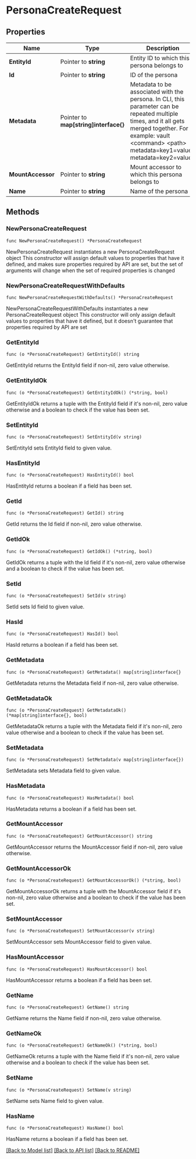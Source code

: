 # PersonaCreateRequest


## Properties

Name | Type | Description | Notes
------------ | ------------- | ------------- | -------------
**EntityId** | Pointer to **string** | Entity ID to which this persona belongs to | [optional] 
**Id** | Pointer to **string** | ID of the persona | [optional] 
**Metadata** | Pointer to **map[string]interface{}** | Metadata to be associated with the persona. In CLI, this parameter can be repeated multiple times, and it all gets merged together. For example: vault &lt;command&gt; &lt;path&gt; metadata&#x3D;key1&#x3D;value1 metadata&#x3D;key2&#x3D;value2 | [optional] 
**MountAccessor** | Pointer to **string** | Mount accessor to which this persona belongs to | [optional] 
**Name** | Pointer to **string** | Name of the persona | [optional] 



## Methods


### NewPersonaCreateRequest

`func NewPersonaCreateRequest() *PersonaCreateRequest`

NewPersonaCreateRequest instantiates a new PersonaCreateRequest object
This constructor will assign default values to properties that have it defined,
and makes sure properties required by API are set, but the set of arguments
will change when the set of required properties is changed

### NewPersonaCreateRequestWithDefaults

`func NewPersonaCreateRequestWithDefaults() *PersonaCreateRequest`

NewPersonaCreateRequestWithDefaults instantiates a new PersonaCreateRequest object
This constructor will only assign default values to properties that have it defined,
but it doesn't guarantee that properties required by API are set


### GetEntityId

`func (o *PersonaCreateRequest) GetEntityId() string`

GetEntityId returns the EntityId field if non-nil, zero value otherwise.

### GetEntityIdOk

`func (o *PersonaCreateRequest) GetEntityIdOk() (*string, bool)`

GetEntityIdOk returns a tuple with the EntityId field if it's non-nil, zero value otherwise
and a boolean to check if the value has been set.

### SetEntityId

`func (o *PersonaCreateRequest) SetEntityId(v string)`

SetEntityId sets EntityId field to given value.


### HasEntityId

`func (o *PersonaCreateRequest) HasEntityId() bool`

HasEntityId returns a boolean if a field has been set.




### GetId

`func (o *PersonaCreateRequest) GetId() string`

GetId returns the Id field if non-nil, zero value otherwise.

### GetIdOk

`func (o *PersonaCreateRequest) GetIdOk() (*string, bool)`

GetIdOk returns a tuple with the Id field if it's non-nil, zero value otherwise
and a boolean to check if the value has been set.

### SetId

`func (o *PersonaCreateRequest) SetId(v string)`

SetId sets Id field to given value.


### HasId

`func (o *PersonaCreateRequest) HasId() bool`

HasId returns a boolean if a field has been set.




### GetMetadata

`func (o *PersonaCreateRequest) GetMetadata() map[string]interface{}`

GetMetadata returns the Metadata field if non-nil, zero value otherwise.

### GetMetadataOk

`func (o *PersonaCreateRequest) GetMetadataOk() (*map[string]interface{}, bool)`

GetMetadataOk returns a tuple with the Metadata field if it's non-nil, zero value otherwise
and a boolean to check if the value has been set.

### SetMetadata

`func (o *PersonaCreateRequest) SetMetadata(v map[string]interface{})`

SetMetadata sets Metadata field to given value.


### HasMetadata

`func (o *PersonaCreateRequest) HasMetadata() bool`

HasMetadata returns a boolean if a field has been set.




### GetMountAccessor

`func (o *PersonaCreateRequest) GetMountAccessor() string`

GetMountAccessor returns the MountAccessor field if non-nil, zero value otherwise.

### GetMountAccessorOk

`func (o *PersonaCreateRequest) GetMountAccessorOk() (*string, bool)`

GetMountAccessorOk returns a tuple with the MountAccessor field if it's non-nil, zero value otherwise
and a boolean to check if the value has been set.

### SetMountAccessor

`func (o *PersonaCreateRequest) SetMountAccessor(v string)`

SetMountAccessor sets MountAccessor field to given value.


### HasMountAccessor

`func (o *PersonaCreateRequest) HasMountAccessor() bool`

HasMountAccessor returns a boolean if a field has been set.




### GetName

`func (o *PersonaCreateRequest) GetName() string`

GetName returns the Name field if non-nil, zero value otherwise.

### GetNameOk

`func (o *PersonaCreateRequest) GetNameOk() (*string, bool)`

GetNameOk returns a tuple with the Name field if it's non-nil, zero value otherwise
and a boolean to check if the value has been set.

### SetName

`func (o *PersonaCreateRequest) SetName(v string)`

SetName sets Name field to given value.


### HasName

`func (o *PersonaCreateRequest) HasName() bool`

HasName returns a boolean if a field has been set.









[[Back to Model list]](../README.md#documentation-for-models) [[Back to API list]](../README.md#documentation-for-api-endpoints) [[Back to README]](../README.md)


